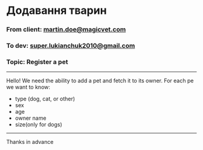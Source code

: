# Додавання тварин
### From client: martin.doe@magicvet.com
### To dev: super.lukianchuk2010@gmail.com
### Topic: Register a pet
___
Hello! We need the ability to add a pet and fetch it to its owner. For each pe we want to know:
* type (dog, cat, or other)
* sex
* age
* owner name
* size(only for dogs)
---
Thanks in advance